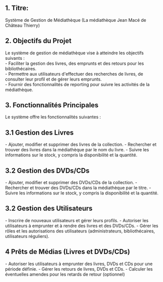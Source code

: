 ## 1. Titre: 
Système de Gestion de Médiathèque (La médiathèque Jean Macé de Château Thierry)

## 2. Objectifs du Projet
Le système de gestion de médiathèque vise à atteindre les objectifs suivants :  
\- Faciliter la gestion des livres, des emprunts et des retours pour les bibliothécaires.  
\- Permettre aux utilisateurs d'effectuer des recherches de livres, de consulter leur profil et de gérer leurs emprunts.  
\- Fournir des fonctionnalités de reporting pour suivre les activités de la médiathèque.  

## 3. Fonctionnalités Principales
Le système offre les fonctionnalités suivantes : 

## 3.1 Gestion des Livres
\- Ajouter, modifier et supprimer des livres de la collection.
\- Rechercher et trouver des livres dans la médiathèque par le nom du livre.
\- Suivre les informations sur le stock, y compris la disponibilité et la quantité.

## 3.2 Gestion des DVDs/CDs
\- Ajouter, modifier et supprimer des DVDs/CDs de la collection.
\- Rechercher et trouver des DVDs/CDs dans la médiathèque par le titre.
\- Suivre les informations sur le stock, y compris la disponibilité et la quantité.

## 3.2 Gestion des Utilisateurs
\- Inscrire de nouveaux utilisateurs et gérer leurs profils.
\- Autoriser les utilisateurs à emprunter et à rendre des livres et des DVDs/CDs.
\- Gérer les rôles et les autorisations des utilisateurs (administrateurs, bibliothécaires, utilisateurs réguliers).

## 4 Prêts de Médias (Livres et DVDs/CDs)
\- Autoriser les utilisateurs à emprunter des livres, DVDs et CDs pour une période définie.
\- Gérer les retours de livres, DVDs et CDs.
\- Calculer les éventuelles amendes pour les retards de retour (optionnel)
